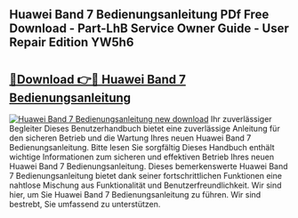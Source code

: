 ## Huawei Band 7 Bedienungsanleitung PDf Free Download - Part-LhB Service Owner Guide - User Repair Edition YW5h6

# <h2><a href="http://df3hm4k.blite.top/?on=Huawei+Band+7+Bedienungsanleitung">🔗Download 👉🔴 Huawei Band 7 Bedienungsanleitung</a></h2>

[![Huawei Band 7 Bedienungsanleitung new download](https://i.imgur.com/lujVjoI.png)](http://df3hm4k.blite.top/?on=Huawei+Band+7+Bedienungsanleitung)
Ihr zuverlässiger Begleiter Dieses Benutzerhandbuch bietet eine zuverlässige Anleitung für den sicheren Betrieb und die Wartung Ihres neuen Huawei Band 7 Bedienungsanleitung. Bitte lesen Sie sorgfältig Dieses Handbuch enthält wichtige Informationen zum sicheren und effektiven Betrieb Ihres neuen Huawei Band 7 Bedienungsanleitung. Dieses bemerkenswerte Huawei Band 7 Bedienungsanleitung bietet dank seiner fortschrittlichen Funktionen eine nahtlose Mischung aus Funktionalität und Benutzerfreundlichkeit. Wir sind hier, um Sie Huawei Band 7 Bedienungsanleitung zu führen. Wir sind bestrebt, Sie umfassend zu unterstützen.
